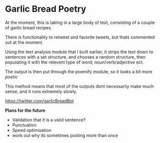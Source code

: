 # Garlic Bread Poetry


    
   At the moment, this is taking in a large body of text, consisting of a couple of garlic bread recipes. 
   
   There is functionality to retweet and favorite tweets, but thats commented out at the moment.
    
   Using the text analysis module that I built earlier, it strips the text down to sentences with a set structure, and chooses a random structure, then populating it with the relevent type of word; noun/verb/adjective ect.
    
   The output is then put through the poemify module, so it looks a bit more *poetic*
    
   This method means that most of the outputs dont necessarily make much sense, and it runs extremely slowly.
    
    
   https://twitter.com/garlicBreadBot


**Plans for the future**

    
- Validation that it is a valid sentence? 
- Punctuation
- Speed optimisation
- work out why its sometimes posting more than once


